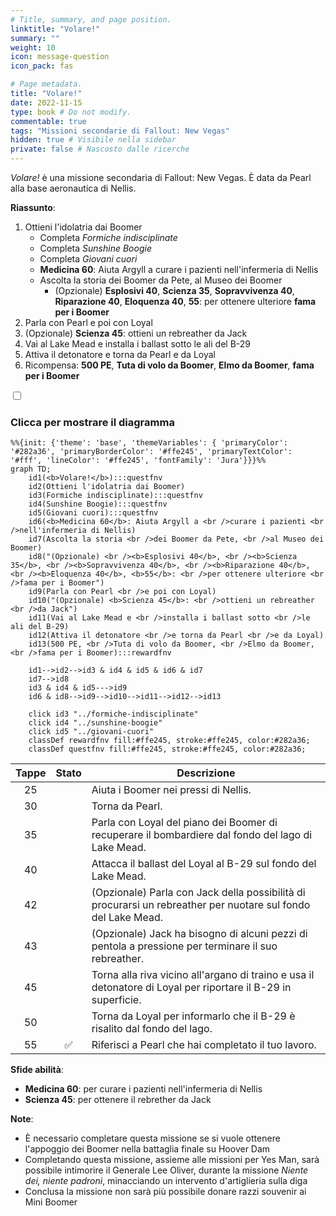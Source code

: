 ```yaml
---
# Title, summary, and page position.
linktitle: "Volare!"
summary: ""
weight: 10
icon: message-question
icon_pack: fas

# Page metadata.
title: "Volare!"
date: 2022-11-15
type: book # Do not modify.
commentable: true
tags: "Missioni secondarie di Fallout: New Vegas"
hidden: true # Visibile nella sidebar
private: false # Nascosto dalle ricerche
---
```


<div class="fnv">


*Volare!* è una missione secondaria di Fallout: New Vegas. È data da Pearl alla base aeronautica di Nellis.

**Riassunto**:
1. Ottieni l'idolatria dai Boomer
   - Completa *Formiche indisciplinate*
   - Completa *Sunshine Boogie*
   - Completa *Giovani cuori*
   - **Medicina 60**: Aiuta Argyll a curare i pazienti nell'infermeria di Nellis
   - Ascolta la storia dei Boomer da Pete, al Museo dei Boomer
      - (Opzionale) **Esplosivi 40**, **Scienza 35**, **Sopravvivenza 40**, **Riparazione 40**, **Eloquenza 40**, **55**: per ottenere ulteriore **fama per i Boomer**
2. Parla con Pearl e poi con Loyal
3. (Opzionale) **Scienza 45**: ottieni un rebreather da Jack
4.  Vai al Lake Mead e installa i ballast sotto le ali del B-29
5.  Attiva il detonatore e torna da Pearl e da Loyal
6. Ricompensa: **500 PE**, **Tuta di volo da Boomer**, **Elmo da Boomer**, **fama per i Boomer**

<section class="chart-collapse">
<input type="checkbox" name="collapse2" id="handle2">
<h3 class="handle">
<label for="handle2">Clicca per mostrare il diagramma</label>
</h3>
<div class="content">

```mermaid
%%{init: {'theme': 'base', 'themeVariables': { 'primaryColor': '#282a36', 'primaryBorderColor': '#ffe245', 'primaryTextColor': '#fff', 'lineColor': '#ffe245', 'fontFamily': 'Jura'}}}%%
graph TD;
    id1(<b>Volare!</b>):::questfnv
    id2(Ottieni l'idolatria dai Boomer)
    id3(Formiche indisciplinate):::questfnv
    id4(Sunshine Boogie):::questfnv
    id5(Giovani cuori):::questfnv
    id6(<b>Medicina 60</b>: Aiuta Argyll a <br />curare i pazienti <br />nell'infermeria di Nellis)
    id7(Ascolta la storia <br />dei Boomer da Pete, <br />al Museo dei Boomer) 
    id8("(Opzionale) <br /><b>Esplosivi 40</b>, <br /><b>Scienza 35</b>, <br /><b>Sopravvivenza 40</b>, <br /><b>Riparazione 40</b>, <br /><b>Eloquenza 40</b>, <b>55</b>: <br />per ottenere ulteriore <br />fama per i Boomer")
    id9(Parla con Pearl <br />e poi con Loyal)
    id10("(Opzionale) <b>Scienza 45</b>: <br />ottieni un rebreather <br />da Jack")
    id11(Vai al Lake Mead e <br />installa i ballast sotto <br />le ali del B-29)
    id12(Attiva il detonatore <br />e torna da Pearl <br />e da Loyal)
    id13(500 PE, <br />Tuta di volo da Boomer, <br />Elmo da Boomer, <br />fama per i Boomer):::rewardfnv

    id1-->id2-->id3 & id4 & id5 & id6 & id7
    id7-->id8
    id3 & id4 & id5--->id9
    id6 & id8-->id9-->id10-->id11-->id12-->id13
    
    click id3 "../formiche-indisciplinate"
    click id4 "../sunshine-boogie"
    click id5 "../giovani-cuori"
    classDef rewardfnv fill:#ffe245, stroke:#ffe245, color:#282a36;
    classDef questfnv fill:#ffe245, stroke:#ffe245, color:#282a36;
```

</div>
</section>

| Tappe |       Stato        | Descrizione |
|:-----:|:------------------:| ----------- |
|                           25                          |            | Aiuta i Boomer nei pressi di Nellis.                                                                                                                                        |
|                           30                          |            | Torna da Pearl.                                                                                                                                                             |
|                           35                          |            | Parla con Loyal del piano dei Boomer di recuperare il bombardiere dal fondo del lago di Lake Mead.                                                                          |
|                           40                          |            | Attacca il ballast del Loyal al B-29 sul fondo del Lake Mead.                                                                                                               |
|                           42                          |            | (Opzionale) Parla con Jack della possibilità di procurarsi un rebreather per nuotare sul fondo del Lake Mead.                                                               |
|                           43                          |            | (Opzionale) Jack ha bisogno di alcuni pezzi di pentola a pressione per terminare il suo rebreather.                                                                         |
|                           45                          |            | Torna alla riva vicino all'argano di traino e usa il detonatore di Loyal per riportare il B-29 in superficie.                                                               |
|                           50                          |            | Torna da Loyal per informarlo che il B-29 è risalito dal fondo del lago.                                                                                                    |
|                           55                          | :white_check_mark: | Riferisci a Pearl che hai completato il tuo lavoro.                                                                                                                         |



**Sfide abilità**:
- **Medicina 60**: per curare i pazienti nell'infermeria di Nellis
- **Scienza 45**: per ottenere il rebrether da Jack



**Note**:
- È necessario completare questa missione se si vuole ottenere l'appoggio dei Boomer nella battaglia finale su Hoover Dam
- Completando questa missione, assieme alle missioni per Yes Man, sarà possibile intimorire il Generale Lee Oliver, durante la missione *Niente dei, niente padroni*, minacciando un intervento d'artiglieria sulla diga
- Conclusa la missione non sarà più possibile donare razzi souvenir ai Mini Boomer 


</div>


